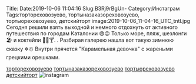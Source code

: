 Title:
Date:2019-10-06 11:04:16
Slug:B3Rj9rBgUn-
Category:Инстаграм
Tags:тортореховозуево, тортыназаказореховозуево, тортыореховозуево, детскийторт
image:2019-10-06_11-04-16_UTC_tntl.jpg
Сегодня решили взять выходной и немного отдохнуть от активного путешествия по городам Каталонии 😄😉
Только море, пляж, шезлонги 🏖 и коктейли 🍹🥤🍸.
.
Разбирая галерею нашла вот такую зимнюю сказку ❄☃️ Внутри прячется "Карамельная девочка" с жареными грецкими орешками.

[тортореховозуево]({tag}тортореховозуево) [тортыназаказореховозуево]({tag}тортыназаказореховозуево) [тортыореховозуево]({tag}тортыореховозуево) [детскийторт]({tag}детскийторт)
![instagram]({attach}images/2019-10-06_11-04-16_UTC.jpg)
